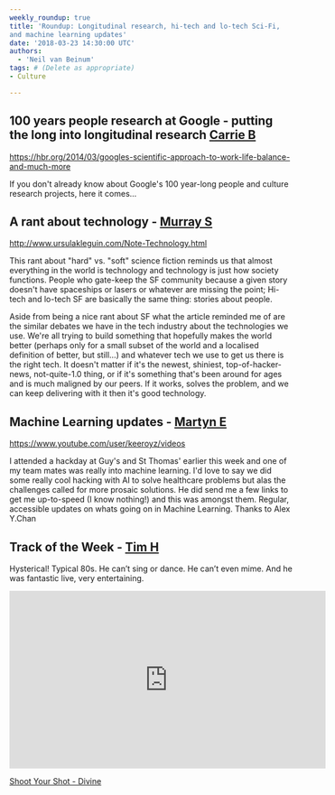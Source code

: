 ```yaml
---
weekly_roundup: true
title: 'Roundup: Longitudinal research, hi-tech and lo-tech Sci-Fi, 
and machine learning updates'
date: '2018-03-23 14:30:00 UTC'
authors:
  - 'Neil van Beinum'
tags: # (Delete as appropriate)
- Culture

---
```


## 100 years people research at Google - putting the long into longitudinal research [Carrie B](/team#carrie-bedingfield)

https://hbr.org/2014/03/googles-scientific-approach-to-work-life-balance-and-much-more

If you don't already know about Google's 100 year-long people and culture research projects, here it comes...

## A rant about technology - [Murray S](/team#murray-steele)

http://www.ursulakleguin.com/Note-Technology.html

This rant about "hard" vs. "soft" science fiction reminds us that almost
everything in the world is technology and technology is just how society
functions.  People who gate-keep the SF community because a given story
doesn't have spaceships or lasers or whatever are missing the point; 
Hi-tech and lo-tech SF are basically the same thing: stories about people.

Aside from being a nice rant about SF what the article reminded me of are
the similar debates we have in the tech industry about the technologies we
use.  We're all trying to build something that hopefully makes the world 
better (perhaps only for a small subset of the world and a localised 
definition of better, but still…) and whatever tech we use to get us there
is the right tech.  It doesn't matter if it's the newest, shiniest, 
top-of-hacker-news, not-quite-1.0 thing, or if it's something that's been 
around for ages and is much maligned by our peers.  If it works, solves the
problem, and we can keep delivering with it then it's good technology.

## Machine Learning updates - [Martyn E](/team#martyn-evans)

https://www.youtube.com/user/keeroyz/videos

I attended a hackday at Guy's and St Thomas' earlier this week and one of my team mates was really into machine learning. I'd love to say we did some really cool hacking with AI to solve healthcare problems but alas the challenges called for more prosaic solutions. He did send me a few links to get me up-to-speed (I know nothing!) and this was amongst them. Regular, accessible updates on whats going on in Machine Learning. Thanks to Alex Y.Chan

## Track of the Week - [Tim H](/team#tim-higgins)

Hysterical! Typical 80s. He can’t sing or dance. He can’t even mime. And he was fantastic live, very entertaining.

<iframe width="560" height="315" src="https://www.youtube.com/embed/ExL6GxFWpiE" frameborder="0" allow="autoplay; encrypted-media" allowfullscreen></iframe>

[Shoot Your Shot - Divine](https://youtu.be/ExL6GxFWpiE)
